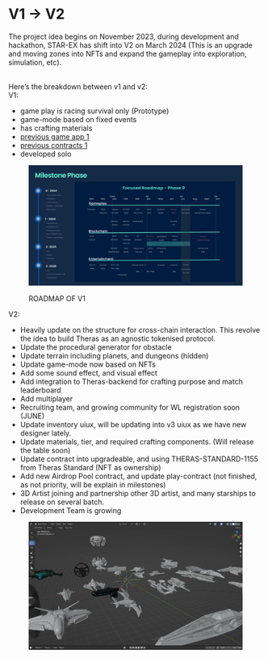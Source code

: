 # V1 → V2

The project idea begins on November 2023, during development and hackathon, STAR-EX has shift into V2 on March 2024 (This is an upgrade and moving zones into NFTs and expand the gameplay into exploration, simulation, etc).

\
Here’s the breakdown between v1 and v2:\
V1:

* game play is racing survival only (Prototype)
* game-mode based on fixed events
* has crafting materials
* [previous game app 1](https://starex-klaytn.vercel.app/)
* [previous contracts 1](https://github.com/Theras-Labs/starex-contracts-prototype-v1/tree/9678b982c14c6a8e5517091dbebd984a1c8e2287)
* developed solo

<figure><img src="../.gitbook/assets/ROADMAP.png" alt=""><figcaption><p>ROADMAP OF V1 </p></figcaption></figure>

V2:

* Heavily update on the structure for cross-chain interaction. This revolve the idea to build Theras as an agnostic tokenised protocol.
* Update the procedural generator for obstacle
* Update terrain including planets, and dungeons (hidden)
* Update game-mode now based on NFTs
* Add some sound effect, and visual effect
* Add integration to Theras-backend for crafting purpose and match leaderboard
* Add multiplayer
* Recruiting team, and growing community for WL registration soon (JUNE)
* Update inventory uiux, will be updating into v3 uiux as we have new designer lately.
* Update materials, tier, and required crafting components. (Will release the table soon)
* Update contract into upgradeable, and using THERAS-STANDARD-1155 from Theras Standard (NFT as ownership)
* Add new Airdrop Pool contract, and update play-contract (not finished, as not priority, will be explain in milestones)
* 3D Artist joining and partnership other 3D artist, and many starships to release on several batch.
* Development Team is growing

<figure><img src="../.gitbook/assets/Screenshot_2024-03-04_at_8.20.36_PM.png" alt=""><figcaption></figcaption></figure>

